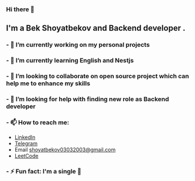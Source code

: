 ### Hi there 👋

## I'm a Bek Shoyatbekov and Backend developer .

### - 🔭 I’m currently working on my personal projects
### - 🌱 I’m currently learning English and Nestjs
### - 👯 I’m looking to collaborate on open source project which can help me to enhance my skills
### - 🤔 I’m looking for help with finding new role as Backend developer
### - 📫 How to reach me: 
* [LinkedIn](https://www.linkedin.com/in/bek-shoyatbekov-96507a234)
* [Telegram](https://t.me/Bek_Shoyatbekov)
* Email shoyatbekov03032003@gmail.com
* [LeetCode](https://leetcode.com/bek_dev_/)
###  - ⚡ Fun fact: I'm a single 🙂


